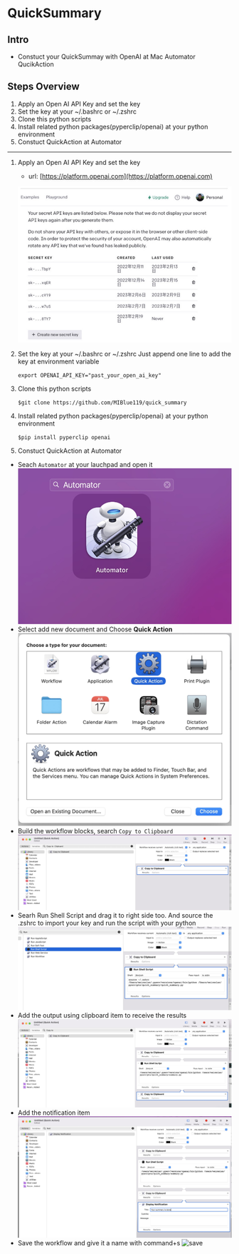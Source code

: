 # QuickSummary

## Intro

- Constuct your QuickSummay with OpenAI at Mac Automator QucikAction

## Steps Overview

1. Apply an Open AI API Key and set the key
2. Set the key at your ~/.bashrc or ~/.zshrc
3. Clone this python scripts
4. Install related python packages(pyperclip/openai) at your python environment
5. Constuct QuickAction at Automator

---



1. Apply an Open AI API Key and set the key

   * url: [https://platform.openai.com](https://platform.openai.com)

   ![apply](./assets/api_apply.jpg)
2. Set the key at your ~/.bashrc or ~/.zshrc
   Just append one line to add the key at environment variable

   ```
   export OPENAI_API_KEY="past_your_open_ai_key"
   ```
3. Clone this python scripts

   ```
   $git clone https://github.com/MIBlue119/quick_summary
   ```
4. Install related python packages(pyperclip/openai) at your python environment

   ```
   $pip install pyperclip openai
   ```
5. Constuct QuickAction at Automator

* Seach `Automator` at your lauchpad and open it
  ![open_automator](./assets/open_automator.jpg)
* Select add new document and Choose **Quick Action**
  ![select_action](./assets/select_action.jpg)
* Build the workflow blocks, search `Copy to Clipboard`
  ![build_copy1](./assets/build_workflow_copy1.jpg)
* Searh Run Shell Script and drag it to right side too. And source the .zshrc to import your key and run the script with your python
  ![set_shell](./assets/build_workflow_run.jpg)
* Add the output using clipboard item to receive the results
  ![set_copy2](./assets/build_workflow_copy2.jpg)
* Add the notification item
  ![add_notifi](./assets/build_workflow_notification.jpg)
* Save the workflow and give it a name with command+s
  ![save]()
